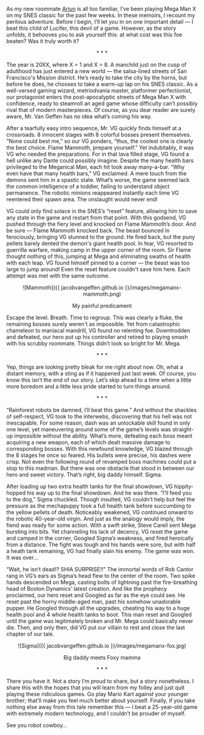 As my new roommate <a href="http://www.cs.utexas.edu/~akarpur/">Arjun</a> is all too familiar, I’ve been playing Mega Man X on my SNES classic for the past few weeks. In these memoirs, I recount my perilous adventure. Before I begin, I’ll let you in on one important detail — I beat this child of Lucifer, this devil of a game. However, as the story unfolds, it behooves you to ask yourself this: at what cost was this foe beaten? Was it truly worth it? 
<p align="center">* * *</p>

The year is 20XX, where X = 1 and X = 8. A manchild just on the cusp of adulthood has just entered a new world — the salsa-lined streets of San Francisco's Mission district. He’s ready to take the city by the horns, but before he does, he chooses to take a warm-up lap on his SNES classic. As a well-versed gaming wizard, metriodvania master, platformer perfectionist, our protagonist enters the post-apocalyptic streets of Mega Man X with confidence, ready to steamroll an aged game whose difficulty can’t possibly rival that of modern masterpieces. Of course, as you dear reader are surely aware, Mr. Van Geffen has no idea what’s coming his way.

After a tearfully easy intro sequence, Mr. VG quickly finds himself at a crossroads. 8 innocent stages with 8 colorful bosses present themselves. “None could best me,” so our VG ponders, “thus, the coolest one is clearly the best choice. Flame Mammoth, prepare yourself.” Yet indubitably, it was VG who needed the preparations. For in that lava filled stage, VG found a hell unlike any Dante could possibly imagine. Despite the many health bars privileged to the Meganical Man, each hit took away many-a-bar. “Why even have that many health bars,” VG exclaimed. A mere touch from the demons sent him in a spastic state. What’s worse, the game seemed lack the common intelligence of a toddler, failing to understand object permanence. The robotic minions reappeared instantly each time VG reentered their spawn area. The onslaught would never end!

VG could only find solace in the SNES’s “reset” feature, allowing him to save any state in the game and restart from that point. With this godsend, VG pushed through the fiery level and knocked on Flame Mammoth’s door. And be sure — Flame Mammoth knocked back. The beast bounced in ferociously, bringing VG stunned to the ground. He fired back, but the puny pellets barely dented the demon's giant health pool. In fear, VG resorted to guerrilla warfare, making camp in the upper corner of the room. Sir Flame thought nothing of this, jumping at Mega and eliminating swaths of health with each leap. VG found himself pinned to a corner — the beast was too large to jump around! Even the reset feature couldn't save him here. Each attempt was met with the same outcome.

<p align="center">![Mammoth]({{ jacobvangeffen.github.io }}/images/megamanx-mammoth.png)</p>
<p align="center">My painful predicament</p>

Escape the level. Breath. Time to regroup. This was clearly a fluke, the remaining bosses surely weren't as impossible. Yet from catastrophic chameleon to maniacal mandrill, VG found no relenting foe. Downtrodden and defeated, our hero put up his controller and retired to playing smash with his scrubby roommate. Things didn’t look so bright for Mr. Mega.
<p align="center">* * *</p>

Yep, things are looking pretty bleak for me right about now. Oh, what a distant memory, with a sting as if it happened just last week. Of course, you know this isn’t the end of our story. Let’s skip ahead to a time when a little more boredom and a little less pride started to turn things around.
<p align="center">* * *</p>

“Rainforest robots be damned, I’ll beat this game.” And without the shackles of self-respect, VG took to the interwebs, discovering that his hell was not inescapable. For some reason, dash was an unlockable skill found in only one level, yet maneuvering around some of the game’s levels was straight-up impossible without the ability. What’s more, defeating each boss meant acquiring a new weapon, each of which dealt massive damage to corresponding bosses. With this newfound knowledge, VG blazed through the 8 stages he once so feared. His bullets were precise, his dashes were crisp. Not even the following round of revamped boss machines could put a stop to this madman. But there was one obstacle that stood in between our hero and sweet victory. That’s right, big daddy himself. Sigma.

After loading up two extra health tanks for the final showdown, VG hippity-hopped his way up to the final showdown. And he was there. “I’ll feed you to the dog,” Sigma chuckled. Though insulted, VG couldn’t help but feel the pressure as the mechapuppy took a full health tank before succumbing to the yellow pellets of death. Noticeably weakened, VG continued onward to the robotic 40-year-old virgin. And just as the analogy would imply, the fiend was ready for some action. With a swift strike, Steve Carell sent Mega bursting into bits. Yet channeling his lack of decency, VG reset the game and camped in the corner, Googled Sigma’s weakness, and fired heroically from a distance. The fight was tough and his hands were sore, but with half a heath tank remaining, VG had finally slain his enemy. The game was won. It was over... 

“Wait, he isn’t dead!? SHIA SURPRISE!!” The immortal words of Rob Cantor rang in VG’s ears as Sigma’s head flew to the center of the room. Two spike hands descended on Mega, casting bolts of lightning past the fire-breathing head of Boston Dynamics’ latest creation. And like the prophecy proclaimed, our hero reset and Googled as far as the eye could see. He reset past the horny middle-aged man, past his somehow unadorable pupper. He Googled through all the upgrades, cheating his way to a huge health pool and 4 whole health tanks to boot. This man reset and Googled until the game was legitimately broken and Mr. Mega could basically never die. Then, and only then, did VG put our villain to rest and close the last chapter of our tale.

<p align="center">![Sigma]({{ jacobvangeffen.github.io }}/images/megamanx-fox.jpg)</p>
<p align="center">Big daddy meets Foxy mamma</p>

<p align="center">* * *</p>

There you have it. Not a story I’m proud to share, but a story nonetheless. I share this with the hopes that you will learn from my folley and just quit playing these ridiculous games. Go play Mario Kart against your younger brother; that’ll make you feel much better about yourself. Finally, if you take nothing else away from this tale remember this — I beat a 25-year-old game with extremely modern technology, and I couldn’t be prouder of myself.

See you robot cowboy...
